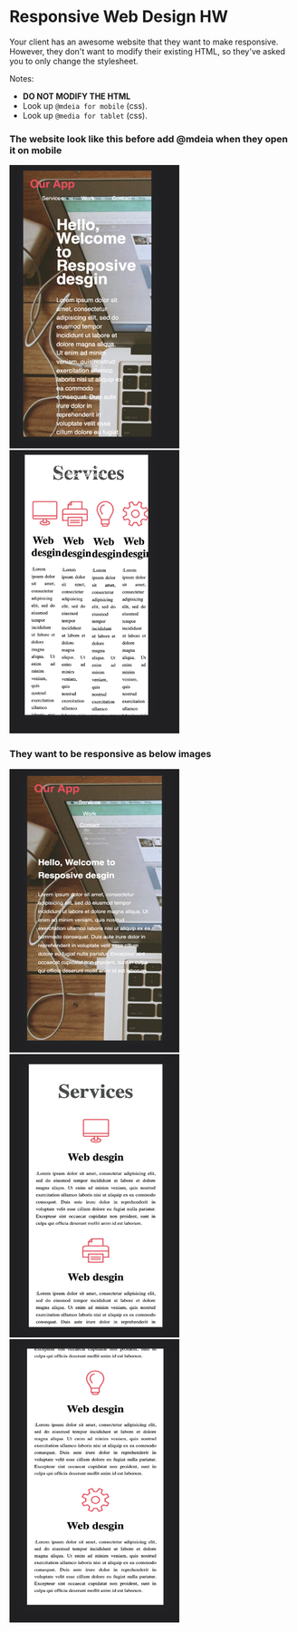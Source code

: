 # Responsive Web Design HW


Your client has an awesome website that they want to make responsive. However, they don't want to modify their existing HTML, so they've asked you to only change the stylesheet.


Notes:

- **DO NOT MODIFY THE HTML**
- Look up `@mdeia for mobile` (css).
- Look up `@media for tablet` (css).


### The website look like this before add @mdeia when they open it on mobile 
<img src="./images/beforeMobile01.png" data-canonical-src="./images/beforeMobile01.png" width="300" height="500" />
<img src="./images/beforeMobile02.png" data-canonical-src="./images/beforeMobile02.png" width="300" height="500" />


### They want to be responsive as below images
<img src="./images/mobile01.png" data-canonical-src="./images/mobile01.png" width="300" height="500" />
<img src="./images/mobile02.png" data-canonical-src="./images/mobile02.png" width="300" height="500" />
<img src="./images/mobile03.png" data-canonical-src="./images/mobile03.png" width="300" height="500" />



